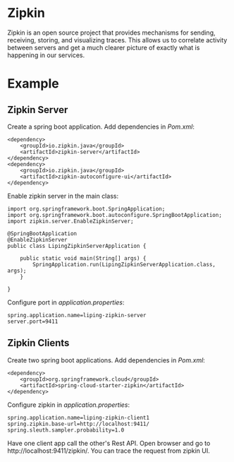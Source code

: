 # Zipkin

Zipkin is an open source project that provides mechanisms for sending, receiving, storing, and visualizing traces. This allows us to correlate activity between servers and get a much clearer picture of exactly what is happening in our services.

# Example

## Zipkin Server

Create a spring boot application. Add dependencies in *Pom.xml*:

~~~
<dependency>
	<groupId>io.zipkin.java</groupId>
	<artifactId>zipkin-server</artifactId>
</dependency>
<dependency>
	<groupId>io.zipkin.java</groupId>
	<artifactId>zipkin-autoconfigure-ui</artifactId>
</dependency>
~~~

Enable zipkin server in the main class:

~~~
import org.springframework.boot.SpringApplication;
import org.springframework.boot.autoconfigure.SpringBootApplication;
import zipkin.server.EnableZipkinServer;

@SpringBootApplication
@EnableZipkinServer
public class LipingZipkinServerApplication {

	public static void main(String[] args) {
		SpringApplication.run(LipingZipkinServerApplication.class, args);
	}

}
~~~

Configure port in *application.properties*:

~~~
spring.application.name=liping-zipkin-server
server.port=9411
~~~

## Zipkin Clients

Create two spring boot applications. Add dependencies in *Pom.xml*:

~~~
<dependency>
	<groupId>org.springframework.cloud</groupId>
	<artifactId>spring-cloud-starter-zipkin</artifactId>
</dependency>
~~~

Configure zipkin in *application.properties*:

~~~
spring.application.name=liping-zipkin-client1
spring.zipkin.base-url=http://localhost:9411/
spring.sleuth.sampler.probability=1.0
~~~

Have one client app call the other's Rest API. Open browser and go to http://localhost:9411/zipkin/. You can trace the request from zipkin UI.



